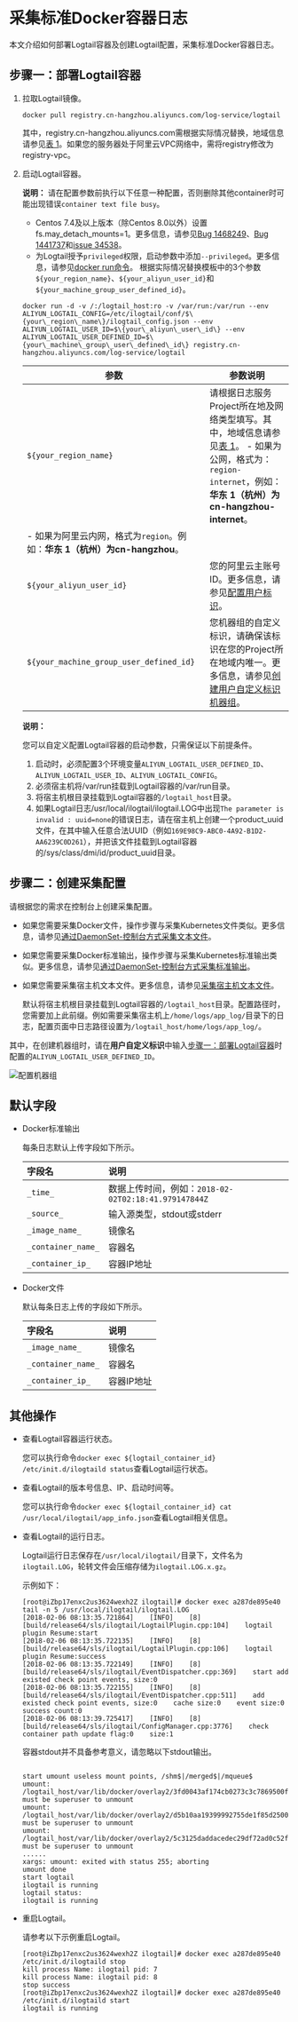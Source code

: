 # 采集标准Docker容器日志

本文介绍如何部署Logtail容器及创建Logtail配置，采集标准Docker容器日志。

## 步骤一：部署Logtail容器

1.  拉取Logtail镜像。

    ```
    docker pull registry.cn-hangzhou.aliyuncs.com/log-service/logtail
    ```

    其中，registry.cn-hangzhou.aliyuncs.com需根据实际情况替换，地域信息请参见[表 1](/intl.zh-CN/数据采集/Logtail采集/安装/安装Logtail（Linux系统）.md)。如果您的服务器处于阿里云VPC网络中，需将registry修改为registry-vpc。

2.  启动Logtail容器。

    **说明：** 请在配置参数前执行以下任意一种配置，否则删除其他container时可能出现错误`container text file busy`。

    -   Centos 7.4及以上版本（除Centos 8.0以外）设置fs.may\_detach\_mounts=1。更多信息，请参见[Bug 1468249](https://bugzilla.redhat.com/show_bug.cgi?id=1468249)、[Bug 1441737](https://bugzilla.redhat.com/show_bug.cgi?id=1441737)和[issue 34538](https://github.com/moby/moby/issues/34538)。
    -   为Logtail授予`privileged`权限，启动参数中添加`--privileged`。更多信息，请参见[docker run命令](https://docs.docker.com/engine/reference/run/)。
    根据实际情况替换模板中的3个参数`${your_region_name}`、`${your_aliyun_user_id}`和`${your_machine_group_user_defined_id}`。

    ```
    docker run -d -v /:/logtail_host:ro -v /var/run:/var/run --env ALIYUN_LOGTAIL_CONFIG=/etc/ilogtail/conf/$\{your\_region\_name\}/ilogtail_config.json --env ALIYUN_LOGTAIL_USER_ID=$\{your\_aliyun\_user\_id\} --env ALIYUN_LOGTAIL_USER_DEFINED_ID=$\{your\_machine\_group\_user\_defined\_id\} registry.cn-hangzhou.aliyuncs.com/log-service/logtail
    ```

    |参数|参数说明|
    |--|----|
    |`${your_region_name}`|请根据日志服务Project所在地及网络类型填写。其中，地域信息请参见[表 1](/intl.zh-CN/数据采集/Logtail采集/安装/安装Logtail（Linux系统）.md)。     -   如果为公网，格式为：`region-internet`，例如：**华东 1（杭州）**为**cn-hangzhou-internet**。
    -   如果为阿里云内网，格式为`region`。例如：**华东 1（杭州）**为**cn-hangzhou**。 |
    |`${your_aliyun_user_id}`|您的阿里云主账号ID。更多信息，请参见[配置用户标识](/intl.zh-CN/数据采集/Logtail采集/机器组/配置用户标识.md)。|
    |`${your_machine_group_user_defined_id}`|您机器组的自定义标识，请确保该标识在您的Project所在地域内唯一。更多信息，请参见[创建用户自定义标识机器组](/intl.zh-CN/数据采集/Logtail采集/机器组/创建用户自定义标识机器组.md)。|

    **说明：**

    您可以自定义配置Logtail容器的启动参数，只需保证以下前提条件。

    1.  启动时，必须配置3个环境变量`ALIYUN_LOGTAIL_USER_DEFINED_ID`、`ALIYUN_LOGTAIL_USER_ID`、`ALIYUN_LOGTAIL_CONFIG`。
    2.  必须宿主机将/var/run挂载到Logtail容器的/var/run目录。
    3.  将宿主机根目录挂载到Logtail容器的`/logtail_host`目录。
    4.  如果Logtail日志/usr/local/ilogtail/ilogtail.LOG中出现`The parameter is invalid : uuid=none`的错误日志，请在宿主机上创建一个product\_uuid文件，在其中输入任意合法UUID（例如`169E98C9-ABC0-4A92-B1D2-AA6239C0D261`），并把该文件挂载到Logtail容器的/sys/class/dmi/id/product\_uuid目录。

## 步骤二：创建采集配置

请根据您的需求在控制台上创建采集配置。

-   如果您需要采集Docker文件，操作步骤与采集Kubernetes文件类似。更多信息，请参见[通过DaemonSet-控制台方式采集文本文件](/intl.zh-CN/数据采集/Logtail采集/采集容器日志/通过DaemonSet-控制台方式采集Kubernetes文件.md)。
-   如果您需要采集Docker标准输出，操作步骤与采集Kubernetes标准输出类似。更多信息，请参见[通过DaemonSet-控制台方式采集标准输出](/intl.zh-CN/数据采集/Logtail采集/采集容器日志/通过DaemonSet-控制台方式采集Kubernetes标准输出.md)。
-   如果您需要采集宿主机文本文件。更多信息，请参见[采集宿主机文本文件](/intl.zh-CN/数据采集/Logtail采集/采集文本日志/概述.md)。

    默认将宿主机根目录挂载到Logtail容器的`/logtail_host`目录。配置路径时，您需要加上此前缀。例如需要采集宿主机上`/home/logs/app_log/`目录下的日志，配置页面中日志路径设置为`/logtail_host/home/logs/app_log/`。


其中，在创建机器组时，请在**用户自定义标识**中输入[步骤一：部署Logtail容器](#section_yqz_nfq_pdb)时配置的`ALIYUN_LOGTAIL_USER_DEFINED_ID`。

![配置机器组](https://static-aliyun-doc.oss-accelerate.aliyuncs.com/assets/img/zh-CN/1625287951/p2677.png)

## 默认字段

-   Docker标准输出

    每条日志默认上传字段如下所示。

    |字段名|说明|
    |:--|:-|
    |`_time_`|数据上传时间，例如：`2018-02-02T02:18:41.979147844Z`|
    |`_source_`|输入源类型，stdout或stderr|
    |`_image_name_`|镜像名|
    |`_container_name_`|容器名|
    |`_container_ip_`|容器IP地址|

-   Docker文件

    默认每条日志上传的字段如下所示。

    |字段名|说明|
    |:--|:-|
    |`_image_name_`|镜像名|
    |`_container_name_`|容器名|
    |`_container_ip_`|容器IP地址|


## 其他操作

-   查看Logtail容器运行状态。

    您可以执行命令`docker exec ${logtail_container_id} /etc/init.d/ilogtaild status`查看Logtail运行状态。

-   查看Logtail的版本号信息、IP、启动时间等。

    您可以执行命令`docker exec ${logtail_container_id} cat /usr/local/ilogtail/app_info.json`查看Logtail相关信息。

-   查看Logtail的运行日志。

    Logtail运行日志保存在`/usr/local/ilogtail/`目录下，文件名为`ilogtail.LOG`，轮转文件会压缩存储为`ilogtail.LOG.x.gz`。

    示例如下：

    ```
    [root@iZbp17enxc2us3624wexh2Z ilogtail]# docker exec a287de895e40 tail -n 5 /usr/local/ilogtail/ilogtail.LOG
    [2018-02-06 08:13:35.721864]    [INFO]    [8]    [build/release64/sls/ilogtail/LogtailPlugin.cpp:104]    logtail plugin Resume:start
    [2018-02-06 08:13:35.722135]    [INFO]    [8]    [build/release64/sls/ilogtail/LogtailPlugin.cpp:106]    logtail plugin Resume:success
    [2018-02-06 08:13:35.722149]    [INFO]    [8]    [build/release64/sls/ilogtail/EventDispatcher.cpp:369]    start add existed check point events, size:0
    [2018-02-06 08:13:35.722155]    [INFO]    [8]    [build/release64/sls/ilogtail/EventDispatcher.cpp:511]    add existed check point events, size:0    cache size:0    event size:0    success count:0
    [2018-02-06 08:13:39.725417]    [INFO]    [8]    [build/release64/sls/ilogtail/ConfigManager.cpp:3776]    check container path update flag:0    size:1
    ```

    容器stdout并不具备参考意义，请忽略以下stdout输出。

    ```
    
    start umount useless mount points, /shm$|/merged$|/mqueue$
    umount: /logtail_host/var/lib/docker/overlay2/3fd0043af174cb0273c3c7869500fbe2bdb95d13b1e110172ef57fe840c82155/merged: must be superuser to unmount
    umount: /logtail_host/var/lib/docker/overlay2/d5b10aa19399992755de1f85d25009528daa749c1bf8c16edff44beab6e69718/merged: must be superuser to unmount
    umount: /logtail_host/var/lib/docker/overlay2/5c3125daddacedec29df72ad0c52fac800cd56c6e880dc4e8a640b1e16c22dbe/merged: must be superuser to unmount
    ......
    xargs: umount: exited with status 255; aborting
    umount done
    start logtail
    ilogtail is running
    logtail status:
    ilogtail is running
    ```

-   重启Logtail。

    请参考以下示例重启Logtail。

    ```
    [root@iZbp17enxc2us3624wexh2Z ilogtail]# docker exec a287de895e40 /etc/init.d/ilogtaild stop
    kill process Name: ilogtail pid: 7
    kill process Name: ilogtail pid: 8
    stop success
    [root@iZbp17enxc2us3624wexh2Z ilogtail]# docker exec a287de895e40 /etc/init.d/ilogtaild start
    ilogtail is running
    ```


